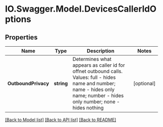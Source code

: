 # IO.Swagger.Model.DevicesCallerIdOptions
## Properties

Name | Type | Description | Notes
------------ | ------------- | ------------- | -------------
**OutboundPrivacy** | **string** | Determines what appears as caller id for offnet outbound calls. Values: full - hides name and number; name - hides only name; number - hides only number; none - hides nothing | [optional] 

[[Back to Model list]](../README.md#documentation-for-models) [[Back to API list]](../README.md#documentation-for-api-endpoints) [[Back to README]](../README.md)

